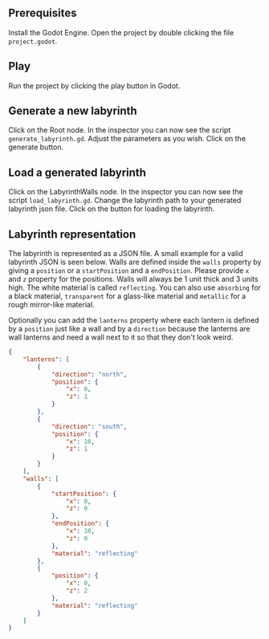 ## Prerequisites

Install the Godot Engine. Open the project by double clicking the file `project.godot`.

## Play

Run the project by clicking the play button in Godot.

## Generate a new labyrinth

Click on the Root node. In the inspector you can now see the script `generate_labyrinth.gd`. Adjust the parameters as you wish. Click on the generate button.

## Load a generated labyrinth

Click on the LabyrinthWalls node. In the inspector you can now see the script `load_labyrinth.gd`. Change the labyrinth path to your generated labyrinth json file. Click on the button for loading the labyrinth.

## Labyrinth representation

The labyrinth is represented as a JSON file. A small example for a valid labyrinth JSON is seen below. Walls are defined inside the `walls` property by giving a `position` or a `startPosition` and a `endPosition`. Please provide `x` and `z` property for the positions. Walls will always be 1 unit thick and 3 units high. The white material is called `reflecting`. You can also use `absorbing` for a black material, `transparent` for a glass-like material and `metallic` for a rough mirror-like material.

Optionally you can add the `lanterns` property where each lantern is defined by a `position` just like a wall and by a `direction` because the lanterns are wall lanterns and need a wall next to it so that they don't look weird.
```json
{
	"lanterns": [
		{
			"direction": "north",
			"position": {
				"x": 0,
				"z": 1
			}
		},
		{
			"direction": "south",
			"position": {
				"x": 10,
				"z": 1
			}
		}
	],
	"walls": [
		{
			"startPosition": {
				"x": 0,
				"z": 0
			},
			"endPosition": {
				"x": 10,
				"z": 0
			},
			"material": "reflecting"
		},
		{
			"position": {
				"x": 0,
				"z": 2
			},
			"material": "reflecting"
		}
	]
}
```